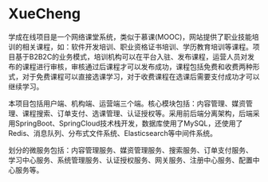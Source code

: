 # XueCheng
学成在线项目是一个网络课堂系统，类似于慕课(MOOC)，网站提供了职业技能培训的相关课程，如：软件开发培训、职业资格证书培训、学历教育培训等课程。项目基于B2B2C的业务模式，培训机构可以在平台入驻、发布课程，运营人员对发布的课程进行审核，审核通过后课程才可以发布成功，课程包括免费和收费两种形式，对于免费课程可以直接选课学习，对于收费课程在选课后需要支付成功才可以继续学习。

本项目包括用户端、机构端、运营端三个端。核心模块包括：内容管理、媒资管理、课程搜索、订单支付、选课管理、认证授权等。采用前后端分离架构，后端采用SpringBoot、SpringCloud技术栈开发，数据库使用了MySQL，还使用了Redis、消息队列、分布式文件系统、Elasticsearch等中间件系统。

划分的微服务包括：内容管理服务、媒资管理服务、搜索服务、订单支付服务、 学习中心服务、系统管理服务、认证授权服务、网关服务、注册中心服务、配置中心服务等。
